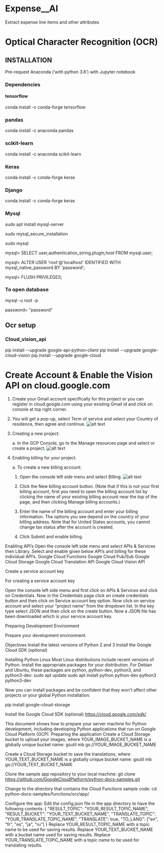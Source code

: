 # Expense__AI
Extract expense line items and other attributes

# Optical Character Recognition (OCR)

## INSTALLATION
Pre-request Anaconda (‘with python 3.6’) with Jupyter notebook

### Dependencies
#### tensorflow
conda install -c conda-forge tensorflow

### pandas
conda install -c anaconda pandas

### scikit-learn
conda install -c anaconda scikit-learn

### Keras
conda install -c conda-forge keras

### Django
conda install -c conda-forge keras

### Mysql
sudo apt install mysql-server

sudo mysql_secure_installation

sudo mysql

mysql> SELECT user,authentication_string,plugin,host FROM mysql.user;

mysql> ALTER USER 'root'@'localhost' IDENTIFIED WITH mysql_native_password BY 'password';

mysql> FLUSH PRIVILEGES;

### To open database

mysql -u root -p

password= "password"

## Ocr setup
### Cloud_vision_api
pip install --upgrade google-api-python-client
pip install --upgrade google-cloud-vision
pip install --upgrade google-cloud

# Create Account & Enable the Vision API on cloud.google.com

1. Create your Gmail account specifically for this project or you can register in cloud.google.com using your existing Gmail id and click on console at top right corner.
2. You will get a pop-up, select Term of service and select your Country of residence, then agree and continue.
![alt text](https://github.com/shadabcoden/Expense__AI/blob/master/images/1.png)






3. Creating a new project:

    a. In the GCP Console, go to the Manage resources page and select or create a project.
![alt text](https://github.com/shadabcoden/Expense__AI/blob/master/images/2.png)
    




4. Enabling billing for your project.

    a. To create a new billing account:
    
    1. Open the console left side menu and select Billing.
![alt text](https://github.com/shadabcoden/Expense__AI/blob/master/images/3.png)

       



   2. Click the New billing account button. (Note that if this is not your first billing account, first you need to open the billing account list by clicking the name of your existing billing account near the top of the page, and then clicking Manage billing accounts.)


   3. Enter the name of the billing account and enter your billing information. The options you see depend on the country of your billing address. Note that for United States accounts, you cannot change tax status after the account is created.


   4. Click Submit and enable billing.

Enabling API’s
Open the console left side menu and select APIs & Services then Library.
 Select and enable given below API’s and billing for these individual API’s.
Google Cloud Functions
Google Cloud Pub/Sub
Google Cloud Storage
Google Cloud Translation API
Google Cloud Vision API




Create a service account key

For creating a service account key


Open the console left side menu and first click on APIs & Services and click on Credentials.
Now in the Credentials page click on create credentials button and then click on Service account key  option.
Now click on service account and select your “project name” from the dropdown list.
In the key type select JSON and then click on the create button. 
Now a JSON file has been downloaded which is your service account key.





Preparing Development Environment 



Prepare your development environment.

Objectives
Install the latest versions of Python 2 and 3
Install the Google Cloud SDK (optional)

Installing Python
Linux
Most Linux distributions include recent versions of Python. Install the appropriate packages for your distribution. For Debian and Ubuntu, these packages are python, python-dev, python3, and python3-dev:
sudo apt update
sudo apt install python python-dev python3 python3-dev
	
Now you can install packages and be confident that they won't affect other projects or your global Python installation:

pip install google-cloud-storage

Install the Google Cloud SDK (optional)
https://cloud.google.com/sdk/


This document shows how to prepare your server machine for Python development, including developing Python applications that run on Google Cloud Platform (GCP).
Preparing the application
Create a Cloud Storage bucket to upload your images, where YOUR_IMAGE_BUCKET_NAME is a globally unique bucket name:
	gsutil mb gs://YOUR_IMAGE_BUCKET_NAME


Create a Cloud Storage bucket to save the translations, where YOUR_TEXT_BUCKET_NAME is a globally unique bucket name:
	gsutil mb gs://YOUR_TEXT_BUCKET_NAME


Clone the sample app repository to your local machine:
	git clone https://github.com/GoogleCloudPlatform/python-docs-samples.git


Change to the directory that contains the Cloud Functions sample code:
cd python-docs-samples/functions/ocr/app/



  Configure the app:
Edit the config.json file in the app directory to have the following contents:
{
"RESULT_TOPIC": "YOUR_RESULT_TOPIC_NAME",
"RESULT_BUCKET": "YOUR_TEXT_BUCKET_NAME",
"TRANSLATE_TOPIC": "YOUR_TRANSLATE_TOPIC_NAME",
"TRANSLATE": true,
"TO_LANG": ["en", "fr", "es", "ja", "ru"]
}
Replace YOUR_RESULT_TOPIC_NAME with a topic name to be used for saving results.
Replace YOUR_TEXT_BUCKET_NAME with a bucket name used for saving results.
Replace YOUR_TRANSLATE_TOPIC_NAME with a topic name to be used for translating results.



